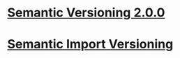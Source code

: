 # [Semantic Versioning 2.0.0](https://semver.org/#spec-item-9)
# [Semantic Import Versioning](https://research.swtch.com/vgo-import)